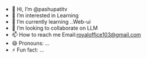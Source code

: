 - 👋 Hi, I’m @pashupatitv
- 👀 I’m interested in Learning
- 🌱 I’m currently learning ..Web-ui
- 💞️ I’m looking to collaborate on LLM
- 📫 How to reach me Email:royaloffice103@gmail.com
- 😄 Pronouns: ...
- ⚡ Fun fact: ...

<!---
pashupatitv/pashupatitv is a ✨ special ✨ repository because its `README.md` (this file) appears on your GitHub profile.
You can click the Preview link to take a look at your changes.
--->
